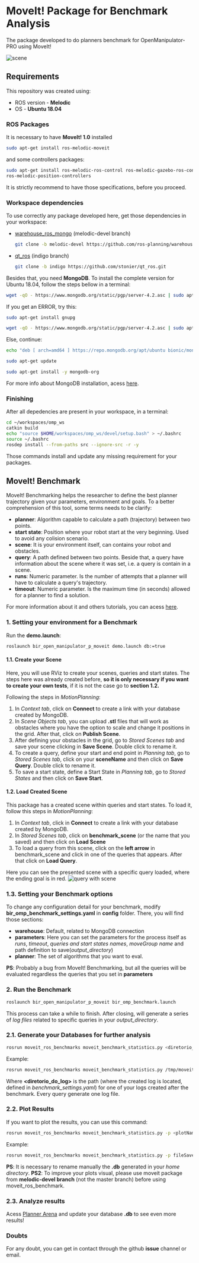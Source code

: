 # MoveIt! Package for Benchmark Analysis

The package developed to do planners benchmark for OpenManipulator-PRO using MoveIt!

![scene](https://user-images.githubusercontent.com/32513366/69746813-db5c2c80-1123-11ea-86cd-9a9bcba4f18a.png)

## **Requirements**

This repository was created using:
- ROS version - **Melodic**
- OS - **Ubuntu 18.04**

### ROS Packages
It is necessary to have **MoveIt! 1.0** installed

```sh    
sudo apt-get install ros-melodic-moveit
```
and some controllers packages:
```sh
sudo apt-get install ros-melodic-ros-control ros-melodic-gazebo-ros-control ros-melodic-controller-manager ros-melodic-joint-trajectory-controller ros-melodic-joint-state-controller
ros-melodic-position-controllers
```
It is strictly recommend to have those specifications, before you proceed.

### Workspace dependencies
To use correctly any package developed here, get those dependencies in your workspace:

- [warehouse_ros_mongo](https://github.com/ros-planning/warehouse_ros_mongo.git) (melodic-devel branch)
    ```sh
    git clone -b melodic-devel https://github.com/ros-planning/warehouse_ros_mongo.git
    ```
- [qt_ros](https://github.com/stonier/qt_ros) (indigo branch)
    ```sh
    git clone -b indigo https://github.com/stonier/qt_ros.git
    ```

Besides that, you need **MongoDB**. To install the complete version for Ubuntu 18.04, follow the steps bellow in a terminal:
```sh    
wget -qO - https://www.mongodb.org/static/pgp/server-4.2.asc | sudo apt-key add -
```
If you get an ERROR, try this:
```sh    
sudo apt-get install gnupg
```
```sh    
wget -qO - https://www.mongodb.org/static/pgp/server-4.2.asc | sudo apt-key add -
```
Else, continue:
```sh    
echo "deb [ arch=amd64 ] https://repo.mongodb.org/apt/ubuntu bionic/mongodb-org/4.2 multiverse" | sudo tee /etc/apt/sources.list.d/mongodb-org-4.2.list
```
```sh    
sudo apt-get update
```
```sh    
sudo apt-get install -y mongodb-org
```

For more info about MongoDB installation, acess [here](https://docs.mongodb.com/manual/tutorial/install-mongodb-on-ubuntu/).

### Finishing
After all depedencies are present in your workspace, in a terminal:
```sh
cd ~/workspaces/omp_ws
catkin build
echo "source $HOME/workspaces/omp_ws/devel/setup.bash" > ~/.bashrc
source ~/.bashrc
rosdep install --from-paths src --ignore-src -r -y
```
Those commands install and update any missing requirement for your packages.

## **MoveIt! Benchmark**
MoveIt! Benchmarking helps the researcher to define the best planner trajectory given your parameters, environment and goals. To a better comprehension of this tool, some terms needs to be clarify:
- **planner**: Algorithm capable to calculate a path (trajectory) between two points.
- **start state**: Position where your robot start at the very beginning. Used to avoid any colision scenario.
- **scene**: It is your environment itself, can contains your robot and obstacles.
- **query**: A path defined between two points. Beside that, a query have information about the scene where it was set, i.e. a query is contain in a scene. 
- **runs**: Numeric parameter. Is the number of attempts that a planner will have to calculate a query's trajectory.
- **timeout**: Numeric parameter. Is the maximum time (in seconds) allowed for a planner to find a solution.

For more information about it and others tutorials, you can acess
[here](http://docs.ros.org/kinetic/api/moveit_tutorials/html/doc/benchmarking/benchmarking_tutorial.html).

### **1. Setting your environment for a Benchmark**

Run the **demo.launch**:

```sh
roslaunch bir_open_manipulator_p_moveit demo.launch db:=true
```

#### **1.1. Create your Scene**
Here, you will use RViz to create your scenes, queries and start states. The steps here was already created before, **so it is only necessary if you want to create your own tests**, if it is not the case go to **section 1.2.**

Following the steps in *MotionPlanning*:
1. In *Context tab*, click on **Connect** to create a link with your database created by MongoDB.
2. In *Scene Objects tab*, you can upload **.stl** files that will work as obstacles where you have the option to scale and change it positions in the grid. After that, click on **Publish Scene**.
3. After defining your obstacles in the grid, go to *Stored Scenes tab* and save your scene clicking in **Save Scene**. Double click to rename it.
4. To create a query, define your start and end point in *Planning tab*, go to *Stored Scenes tab*, click on your **sceneName** and then click on **Save Query**. Double click to rename it.
5. To save a start state, define a Start State in *Planning tab*, go to *Stored States* and then click on **Save Start**.

#### **1.2. Load Created Scene**
This package has a created scene within queries and start states. To load it, follow this steps in *MotionPlanning*:
1. In *Context tab*, click in **Connect** to create a link with your database created by MongoDB.
2. In *Stored Scenes tab*, click on **benchmark_scene** (or the name that you saved) and then click on **Load Scene**
3. To load a query from this scene, click on the **left arrow** in benchmark_scene and click in one of the queries that appears. After that click on **Load Query**.

Here you can see the presented scene with a specific query loaded, where the ending goal is in red.
![query with scene](https://user-images.githubusercontent.com/32513366/73451911-730a1100-4347-11ea-860e-b284187fb844.png)


### **1.3. Setting your Benchmark options**
To change any configuration detail for your benchmark, modify **bir_omp_benchmark_settings.yaml** in **config** folder. There, you will find those sections:
- **warehouse**: Default, related to MongoDB connection
- **parameters**: Here you can set the parameters for the process itself as *runs*, *timeout*, *queries and start states names*, *moveGroup name* and path definition to save(*output_directory*)
- **planner**: The set of algorithms that you want to eval.

**PS**: Probably a bug from MoveIt! Benchmarking, but all the queries will be evaluated regardless the queries that you set in **parameters**

### **2. Run the Benchmark**

```sh
roslaunch bir_open_manipulator_p_moveit bir_omp_benchmark.launch
```

This process can take a while to finish. After closing, will generate a series of *log files* related to specific queries in your *output_directory*.

### **2.1. Generate your Databases for further analysis**

```sh
rosrun moveit_ros_benchmarks moveit_benchmark_statistics.py <diretorio_do_log>
```
Example:
```sh
rosrun moveit_ros_benchmarks moveit_benchmark_statistics.py /tmp/moveit_benchmarks/omp/logFileName.log
```
Where **<diretorio_do_log>** is the path (where the created log is located, defined in *benchmark_settings.yaml*) for one of your logs created after the benchmark. Every query generate one log file.

### **2.2. Plot Results**
If you want to plot the results, you can use this command:

```sh
rosrun moveit_ros_benchmarks moveit_benchmark_statistics.py -p <plotName> <diretorio_do_log>
```

Example:
```sh
rosrun moveit_ros_benchmarks moveit_benchmark_statistics.py -p fileSaveLocation /tmp/moveit_benchmarks/omp/logFileName.log
```

**PS**: It is necessary to rename manually the **.db** generated in your *home directory*. 
**PS2**: To improve your plots visual, please use moveit package from **melodic-devel branch** (not the master branch) before using moveit_ros_benchmark.

### **2.3. Analyze results**
Acess [Planner Arena](http://plannerarena.org/) and update your database **.db** to see even more results!

### Doubts
For any doubt, you can get in contact through the github **issue** channel or email.
